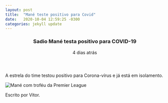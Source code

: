 ```yaml
---
layout: post
title:  "Mané teste positivo para Covid"
date:   2020-10-04 12:59:25 -0300
categories: jekyll update
---
```


<main>
        <section class="posts">
            <article>
                <header>
                    <h1>Sadio Mané testa positivo para COVID-19</h1>
                    <p>4 dias atrás</p>
                </header>
                <p>A estrela do time testou positivo para Corona-vírus e já está em isolamento.</p>
                <img src="{{'/assets/images/mane.jpg' | relative_url}}" alt="Mané com troféu da Premier League"/>
                <footer>
                    <p>Escrito por Vitor.</p>
                </footer>
            </article>
        </section>
    </main>